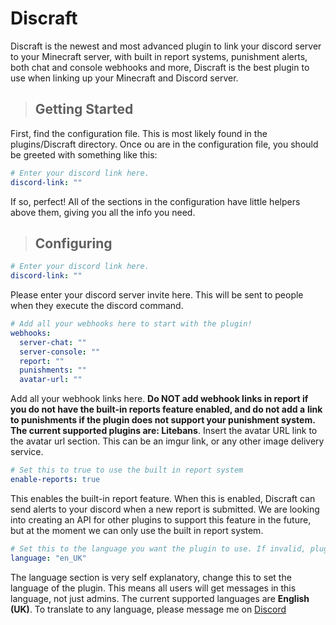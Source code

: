 # Discraft

Discraft is the newest and most advanced plugin to link your discord server to your Minecraft server, with built in report systems, punishment alerts,
both chat and console webhooks and more, Discraft is the best plugin to use when linking up your Minecraft and Discord server.

> ## Getting Started
First, find the configuration file. This is most likely found in the plugins/Discraft directory. Once ou are in the configuration file, you should be
greeted with something like this:
```yml
# Enter your discord link here.
discord-link: ""
```
If so, perfect! All of the sections in the configuration have little helpers above them, giving you all the info you need.

> ## Configuring
```yml
# Enter your discord link here.
discord-link: ""
```
Please enter your discord server invite here. This will be sent to people when they execute the discord command.

```yml
# Add all your webhooks here to start with the plugin!
webhooks:
  server-chat: ""
  server-console: ""
  report: ""
  punishments: ""
  avatar-url: ""
```
Add all your webhook links here. **Do NOT add webhook links in report if you do not have the built-in reports feature enabled, and do not add a**
**link to punishments if the plugin does not support your punishment system. The current supported plugins are: Litebans**. Insert the avatar URL link to the avatar url section. This can be an imgur link, or any other image delivery service.

```yml
# Set this to true to use the built in report system
enable-reports: true
```
This enables the built-in report feature. When this is enabled, Discraft can send alerts to your discord when a new report is submitted. We are
looking into creating an API for other plugins to support this feature in the future, but at the moment we can only use the built in report system.

```yml
# Set this to the language you want the plugin to use. If invalid, plugin will default to English.
language: "en_UK"
```
The language section is very self explanatory, change this to set the language of the plugin. This means all users will get messages in this language, not just admins. The current supported languages are **English (UK)**. To translate to any language, please message me on [Discord](https://discord.whenuhackunoob.com)